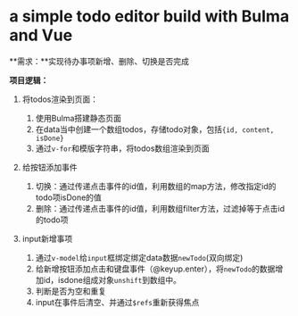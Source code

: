 # a simple todo editor build with Bulma and Vue
**需求：**实现待办事项新增、删除、切换是否完成

**项目逻辑：**

1. 将todos渲染到页面：
   1. 使用Bulma搭建静态页面
   2. 在data当中创建一个数组todos，存储todo对象，包括`{id, content, isDone}`
   3. 通过`v-for`和模版字符串，将todos数组渲染到页面

2. 给按钮添加事件
   1. 切换：通过传递点击事件的id值，利用数组的map方法，修改指定id的todo项isDone的值
   2. 删除：通过传递点击事件的id值，利用数组filter方法，过滤掉等于点击id的todo项
3. input新增事项
   1. 通过`v-model`给`input`框绑定绑定data数据`newTodo`(双向绑定)
   2. 给新增按钮添加点击和键盘事件（@keyup.enter），将`newTodo`的数据增加id，isdone组成对象`unshift`到数组中。
   3. 判断是否为空和重复
   4. input在事件后清空、并通过`$refs`重新获得焦点